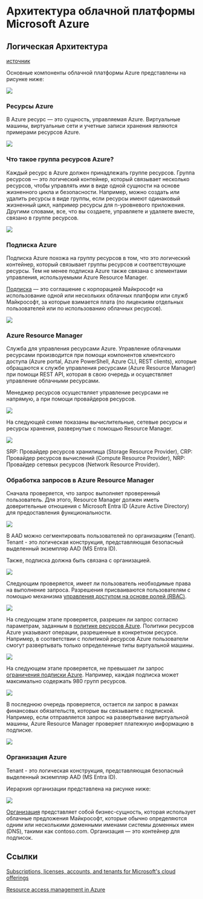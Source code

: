 # Архитектура облачной платформы Microsoft Azure

## Логическая Архитектура

[источник](https://learn.microsoft.com/en-us/azure/cloud-adoption-framework/get-started/how-azure-resource-manager-works)

Основные компоненты облачной платформы Azure представлены на рисунке ниже:

![](governance-1-21.png)

### Ресурсы Azure

В Azure ресурс — это сущность, управляемая Azure. Виртуальные машины, виртуальные сети и учетные записи хранения являются примерами ресурсов Azure.

![](governance-1-9.png)

### Что такое группа ресурсов Azure?
Каждый ресурс в Azure должен принадлежать группе ресурсов. Группа ресурсов — это логический контейнер, который связывает несколько ресурсов, чтобы управлять ими в виде одной сущности на основе жизненного цикла и безопасности. Например, можно создать или удалить ресурсы в виде группы, если ресурсы имеют одинаковый жизненный цикл, например ресурсы для n-уровневого приложения. Другими словами, все, что вы создаете, управляете и удаляете вместе, связано в группе ресурсов.

![](governance-1-10.png)

### Подписка Azure
Подписка Azure похожа на группу ресурсов в том, что это логический контейнер, который связывает группы ресурсов и соответствующие ресурсы. Тем не менее подписка Azure также связана с элементами управления, используемыми Azure Resource Manager.

[Подписка](https://learn.microsoft.com/en-us/microsoft-365/enterprise/subscriptions-licenses-accounts-and-tenants-for-microsoft-cloud-offerings?view=o365-worldwide#subscriptions) — это соглашение с корпорацией Майкрософт на использование одной или нескольких облачных платформ или служб Майкрософт, за которые взимается плата (по лицензиям отдельных пользователей или по использованию облачных ресурсов).

![](governance-1-11.png)

### Azure Resource Manager
Служба для управления ресурсами Azure. Управление облачными ресурсами производится при помощи компонентов клиентского доступа (Azure portal, Azure PowerShell, Azure CLI, REST clients), которые обращаются к службе управления ресурсами (Azure Resource Manager) при помощи REST API, которая в свою очередь и осуществляет управление облачными ресурсами.

Менеджер ресурсов осуществляет управление ресурсами не напрямую, а при помощи провайдеров ресурсов.

![](governance-1-15.png)

На следующей схеме показаны вычислительные, сетевые ресурсы и ресурсы хранения, развернутые с помощью Resource Manager.

![](arm_arch3.png)

SRP: Провайдер ресурсов хранилища (Storage Resource Provider), CRP: Провайдер ресурсов вычислений (Compute Resource Provider), NRP: Провайдер сетевых ресурсов (Network Resource Provider).

### Обработка запросов в Azure Resource Manager

Сначала проверяется, что запрос выполняет проверенный пользователь. Для этого, Resource Manager должен иметь доверительные отношения с Microsoft Entra ID (Azure Active Directory) для предоставления функциональности.

![](governance-1-16.png)

В AAD можно сегментировать пользователей по организациям (Tenant). Tenant - это логическая конструкция, представляющая безопасный выделенный экземпляр AAD (MS Entra ID).

Также, подписка должна быть связана с организацией.

![](governance-1-17.png)

Следующим проверяется, имеет ли пользователь необходимые права на выполнение запроса. Разрешения присваиваются пользователям с помощью механизма [управления доступом на основе ролей (RBAC)](https://learn.microsoft.com/ru-ru/azure/role-based-access-control/).

![](governance-1-18.png)

На следующем этапе проверяется, разрешен ли запрос согласно параметрам, заданным в [политике ресурсов Azure](https://learn.microsoft.com/ru-ru/azure/governance/policy/). Политики ресурсов Azure указывают операции, разрешенные в конкретном ресурсе. Например, в соответствии с политикой ресурсов Azure пользователи смогут развертывать только определенные типы виртуальной машины.

![](governance-1-19.png)

На следующем этапе проверяется, не превышает ли запрос [ограничения подписки Azure](https://learn.microsoft.com/ru-ru/azure/azure-resource-manager/management/azure-subscription-service-limits). Например, каждая подписка может максимально содержать 980 групп ресурсов.

![](governance-1-20.png)

В последнюю очередь проверяется, остается ли запрос в рамках финансовых обязательств, которые вы связываете с подпиской. Например, если отправляется запрос на развертывание виртуальной машины, Azure Resource Manager проверяет платежную информацию в подписке.

![](governance-1-21.png)

### Организация Azure

Tenant - это логическая конструкция, представляющая безопасный выделенный экземпляр AAD (MS Entra ID).

Иерархия организации представлена на рисунке ниже:

![](az-scopes-billing.png)

[Организация](https://learn.microsoft.com/en-us/microsoft-365/enterprise/subscriptions-licenses-accounts-and-tenants-for-microsoft-cloud-offerings?view=o365-worldwide#organization) представляет собой бизнес-сущность, которая использует облачные предложения Майкрософт, которые обычно определяются одним или несколькими доменными именами системы доменных имен (DNS), такими как contoso.com. Организация — это контейнер для подписок.


## Ссылки
[Subscriptions, licenses, accounts, and tenants for Microsoft's cloud offerings](https://learn.microsoft.com/en-us/microsoft-365/enterprise/subscriptions-licenses-accounts-and-tenants-for-microsoft-cloud-offerings?view=o365-worldwide)

[Resource access management in Azure](https://learn.microsoft.com/en-us/azure/cloud-adoption-framework/get-started/how-azure-resource-manager-works#what-is-an-azure-resource-group)